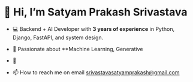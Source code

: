 # 👋 Hi, I’m Satyam Prakash Srivastava  

- 💻 Backend + AI Developer with **3 years of experience** in Python, Django, FastAPI, and system design.  
- 🤖 Passionate about **Machine Learning, Generative

- 💞️
- 📫 How to reach me on email srivastavasatyamprakash@gmail.com

<!---
beerus789/beerus789 is a ✨ special ✨ repository because its `README.md` (this file) appears on your GitHub profile.
You can click the Preview link to take a look at your changes.
--->
